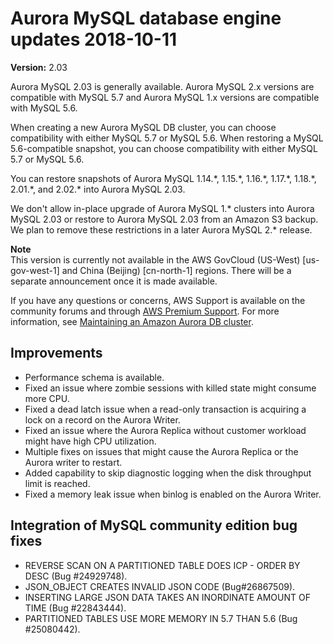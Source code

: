 # Aurora MySQL database engine updates 2018\-10\-11<a name="AuroraMySQL.Updates.203"></a>

**Version:** 2\.03

Aurora MySQL 2\.03 is generally available\. Aurora MySQL 2\.x versions are compatible with MySQL 5\.7 and Aurora MySQL 1\.x versions are compatible with MySQL 5\.6\.

When creating a new Aurora MySQL DB cluster, you can choose compatibility with either MySQL 5\.7 or MySQL 5\.6\. When restoring a MySQL 5\.6\-compatible snapshot, you can choose compatibility with either MySQL 5\.7 or MySQL 5\.6\.

You can restore snapshots of Aurora MySQL 1\.14\.\*, 1\.15\.\*, 1\.16\.\*, 1\.17\.\*, 1\.18\.\*, 2\.01\.\*, and 2\.02\.\* into Aurora MySQL 2\.03\.

We don't allow in\-place upgrade of Aurora MySQL 1\.\* clusters into Aurora MySQL 2\.03 or restore to Aurora MySQL 2\.03 from an Amazon S3 backup\. We plan to remove these restrictions in a later Aurora MySQL 2\.\* release\.

**Note**  
 This version is currently not available in the AWS GovCloud \(US\-West\) \[us\-gov\-west\-1\] and China \(Beijing\) \[cn\-north\-1\] regions\. There will be a separate announcement once it is made available\. 

If you have any questions or concerns, AWS Support is available on the community forums and through [AWS Premium Support](http://aws.amazon.com/support)\. For more information, see [Maintaining an Amazon Aurora DB cluster](USER_UpgradeDBInstance.Maintenance.md)\.

## Improvements<a name="AuroraMySQL.Updates.203.Improvements"></a>
+  Performance schema is available\. 
+  Fixed an issue where zombie sessions with killed state might consume more CPU\. 
+  Fixed a dead latch issue when a read\-only transaction is acquiring a lock on a record on the Aurora Writer\. 
+  Fixed an issue where the Aurora Replica without customer workload might have high CPU utilization\. 
+  Multiple fixes on issues that might cause the Aurora Replica or the Aurora writer to restart\. 
+  Added capability to skip diagnostic logging when the disk throughput limit is reached\. 
+  Fixed a memory leak issue when binlog is enabled on the Aurora Writer\. 

## Integration of MySQL community edition bug fixes<a name="AuroraMySQL.Updates.203.Patches"></a>
+  REVERSE SCAN ON A PARTITIONED TABLE DOES ICP \- ORDER BY DESC \(Bug \#24929748\)\. 
+  JSON\_OBJECT CREATES INVALID JSON CODE \(Bug\#26867509\)\. 
+  INSERTING LARGE JSON DATA TAKES AN INORDINATE AMOUNT OF TIME \(Bug \#22843444\)\. 
+  PARTITIONED TABLES USE MORE MEMORY IN 5\.7 THAN 5\.6 \(Bug \#25080442\)\. 